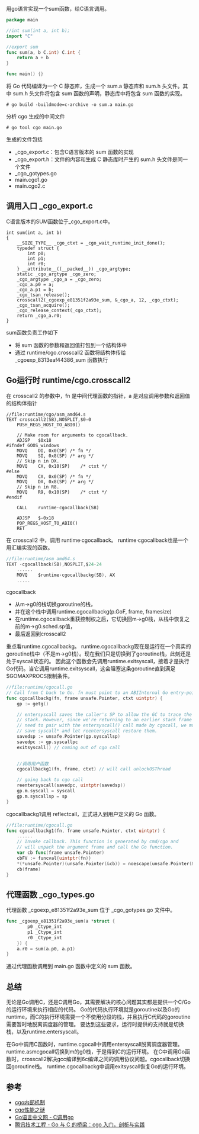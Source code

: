 
用go语言实现一个sum函数，给C语言调用。

```go
package main

//int sum(int a, int b);
import "C"

//export sum
func sum(a, b C.int) C.int {
    return a + b
}

func main() {}
```

将 Go 代码编译为一个 C 静态库，生成一个 sum.a 静态库和 sum.h 头文件。其中 sum.h 头文件将包含 sum 函数的声明，静态库中将包含 sum 函数的实现。

```
# go build -buildmode=c-archive -o sum.a main.go
```

分析 cgo 生成的中间文件
```
# go tool cgo main.go
```

生成的文件包括
- _cgo_export.c：包含C语言版本的 sum 函数的实现
- _cgo_export.h：文件的内容和生成 C 静态库时产生的 sum.h 头文件是同一个文件
- _cgo_gotypes.go
- main.cgo1.go
- main.cgo2.c

## 调用入口 _cgo_export.c
C语言版本的SUM函数位于_cgo_export.c中。
```
int sum(int a, int b)
{
	__SIZE_TYPE__ _cgo_ctxt = _cgo_wait_runtime_init_done();
	typedef struct {
		int p0;
		int p1;
		int r0;
	} __attribute__((__packed__)) _cgo_argtype;
	static _cgo_argtype _cgo_zero;
	_cgo_argtype _cgo_a = _cgo_zero;
	_cgo_a.p0 = a;
	_cgo_a.p1 = b;
	_cgo_tsan_release();
	crosscall2(_cgoexp_e81351f2a93e_sum, &_cgo_a, 12, _cgo_ctxt);
	_cgo_tsan_acquire();
	_cgo_release_context(_cgo_ctxt);
	return _cgo_a.r0;
}
```
sum函数负责工作如下
- 将 sum 函数的参数和返回值打包到一个结构体中
- 通过 runtime/cgo.crosscall2 函数将结构体传给 _cgoexp_8313eaf44386_sum 函数执行



## Go运行时 runtime/cgo.crosscall2

在 crosscall2 的参数中，fn 是中间代理函数的指针，a 是对应调用参数和返回值的结构体指针

```
//file:runtime/cgo/asm_amd64.s
TEXT crosscall2(SB),NOSPLIT,$0-0
	PUSH_REGS_HOST_TO_ABI0()

	// Make room for arguments to cgocallback.
	ADJSP	$0x18
#ifndef GOOS_windows
	MOVQ	DI, 0x0(SP)	/* fn */
	MOVQ	SI, 0x8(SP)	/* arg */
	// Skip n in DX.
	MOVQ	CX, 0x10(SP)	/* ctxt */
#else
	MOVQ	CX, 0x0(SP)	/* fn */
	MOVQ	DX, 0x8(SP)	/* arg */
	// Skip n in R8.
	MOVQ	R9, 0x10(SP)	/* ctxt */
#endif

	CALL	runtime·cgocallback(SB)

	ADJSP	$-0x18
	POP_REGS_HOST_TO_ABI0()
	RET
```

在 crosscall2 中，调用 runtime·cgocallback。 runtime·cgocallback也是一个用汇编实现的函数。



```go
//file:runtime/asm_amd64.s
TEXT ·cgocallback(SB),NOSPLIT,$24-24
    ......
    MOVQ	$runtime·cgocallbackg(SB), AX
    .....
```

cgocallback
- 从m->g0的栈切换goroutine的栈，
- 并在这个栈中调用runtime.cgocallbackg(p.GoF, frame, framesize)
- 在runtime.cgocallback重获控制权之后，它切换回m->g0栈，从栈中恢复之前的m->g0.sched.sp值，
- 最后返回到crosscall2

重点看runtime.cgocallbackg。 runtime.cgocallbackg现在是运行在一个真实的goroutine栈中（不是m->g0栈）。现在我们只是切换到了goroutine栈，此刻还是处于syscall状态的。
因此这个函数会先调用runtime.exitsyscall，接着才是执行Go代码。当它调用runtime.exitsyscall，这会阻塞这条goroutine直到满足$GOMAXPROCS限制条件。

```go
//file:runtime/cgocall.go
// Call from C back to Go. fn must point to an ABIInternal Go entry-point.
func cgocallbackg(fn, frame unsafe.Pointer, ctxt uintptr) {
    gp := getg()

	// entersyscall saves the caller's SP to allow the GC to trace the Go
	// stack. However, since we're returning to an earlier stack frame and
	// need to pair with the entersyscall() call made by cgocall, we must
	// save syscall* and let reentersyscall restore them.
	savedsp := unsafe.Pointer(gp.syscallsp)
    savedpc := gp.syscallpc
    exitsyscall() // coming out of cgo call

	
	//调用用户函数
    cgocallbackg1(fn, frame, ctxt) // will call unlockOSThread

    // going back to cgo call
    reentersyscall(savedpc, uintptr(savedsp))
    gp.m.syscall = syscall
    gp.m.syscallsp = sp
}

```

cgocallbackg1调用 reflectcall，正式进入到用户定义的 Go 函数。
```go
//file:runtime/cgocall.go
func cgocallbackg1(fn, frame unsafe.Pointer, ctxt uintptr) {
	......
	// Invoke callback. This function is generated by cmd/cgo and
	// will unpack the argument frame and call the Go function.
	var cb func(frame unsafe.Pointer)
    cbFV := funcval{uintptr(fn)}
    *(*unsafe.Pointer)(unsafe.Pointer(&cb)) = noescape(unsafe.Pointer(&cbFV))
    cb(frame)
}
```

## 代理函数 _cgo_types.go

代理函数 _cgoexp_e81351f2a93e_sum 位于 _cgo_gotypes.go 文件中。

```go
func _cgoexp_e81351f2a93e_sum(a *struct {
		p0 _Ctype_int
		p1 _Ctype_int
		r0 _Ctype_int
	}) {
	a.r0 = sum(a.p0, a.p1)
}
```

通过代理函数调用到 main.go 函数中定义的 sum 函数。


## 总结
无论是Go调用C，还是C调用Go，其需要解决的核心问题其实都是提供一个C/Go的运行环境来执行相应的代码。
Go的代码执行环境就是goroutine以及Go的runtime，而C的执行环境需要一个不使用分段的栈，并且执行C代码的goroutine需要暂时地脱离调度器的管理。
要达到这些要求，运行时提供的支持就是切换栈，以及runtime.entersyscall。

在Go中调用C函数时，runtime.cgocall中调用entersyscall脱离调度器管理。runtime.asmcgocall切换到m的g0栈，于是得到C的运行环境。
在C中调用Go函数时，crosscall2解决gcc编译到6c编译之间的调用协议问题。cgocallback切换回goroutine栈。 runtime.cgocallbackg中调用exitsyscall恢复Go的运行环境。


## 参考
- [cgo内部机制](https://chai2010.cn/advanced-go-programming-book/ch2-cgo/ch2-05-internal.html)
- [cgo性能之谜](https://cloud.tencent.com/developer/article/1650525?areaId=106001)
- [Go语言中文网 - C调用go](https://books.studygolang.com/go-internals/09.4.html)
- [腾讯技术工程 - Go 与 C 的桥梁：cgo 入门，剖析与实践](https://zhuanlan.zhihu.com/p/349197066)